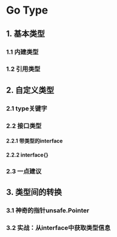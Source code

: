 # Go Type

## 1. 基本类型

### 1.1 内建类型

### 1.2 引用类型

## 2. 自定义类型

### 2.1 type关键字

### 2.2 接口类型

#### 2.2.1 带类型的interface

#### 2.2.2 interface{}

### 2.3 一点建议

## 3. 类型间的转换

### 3.1 神奇的指针unsafe.Pointer

### 3.2 实战：从interface中获取类型信息





